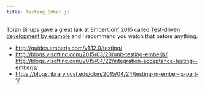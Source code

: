 ```yaml
---
title: Testing Ember.js
---
```


Toran Billups gave a great talk at EmberConf 2015 called [Test-driven development by example](https://www.youtube.com/watch?v=2b1vcg_XSR8) and I recommend you watch that before anything.

- http://guides.emberjs.com/v1.12.0/testing/
- http://blogs.visoftinc.com/2015/03/20/unit-testing-emberjs/
http://blogs.visoftinc.com/2015/04/22/integration-acceptance-testing-- emberjs/
- https://blogs.library.ucsf.edu/ckm/2015/04/24/testing-in-ember-js-part-1/
